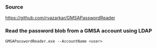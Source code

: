 ### Source
https://github.com/rvazarkar/GMSAPasswordReader

### Read the password blob from a GMSA account using LDAP
```
GMSAPasswordReader.exe --AccountName <user>
```

